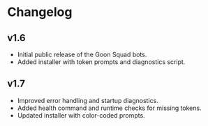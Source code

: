 # Changelog

## v1.6
- Initial public release of the Goon Squad bots.
- Added installer with token prompts and diagnostics script.

## v1.7
- Improved error handling and startup diagnostics.
- Added health command and runtime checks for missing tokens.
- Updated installer with color-coded prompts.
